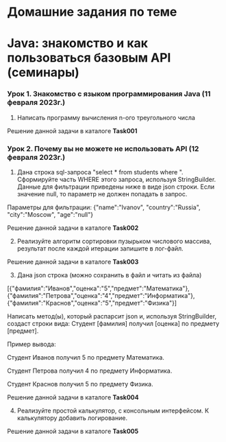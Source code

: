 ﻿# Домашние задания по теме #

# Java: знакомство и как пользоваться базовым API (семинары) #

### Урок 1. Знакомство с языком программирования Java (11 февраля 2023г.) ###

1. Написать программу вычисления n-ого треугольного числа

Решение данной задачи в каталоге **Task001**


### Урок 2. Почему вы не можете не использовать API (12 февраля 2023г.) ###

1. Дана строка sql-запроса "select * from students where ". Сформируйте часть WHERE этого запроса, используя StringBuilder.
Данные для фильтрации приведены ниже в виде json строки.
Если значение null, то параметр не должен попадать в запрос.

Параметры для фильтрации: {"name":"Ivanov", "country":"Russia", "city":"Moscow", "age":"null"}


Решение данной задачи в каталоге **Task002**


2. Реализуйте алгоритм сортировки пузырьком числового массива, результат после каждой итерации запишите в лог-файл.

Решение данной задачи в каталоге **Task003**

3. Дана json строка (можно сохранить в файл и читать из файла)

[{"фамилия":"Иванов","оценка":"5","предмет":"Математика"},{"фамилия":"Петрова","оценка":"4","предмет":"Информатика"},{"фамилия":"Краснов","оценка":"5","предмет":"Физика"}]

Написать метод(ы), который распарсит json и, используя StringBuilder, создаст строки вида: Студент [фамилия] получил [оценка] по предмету [предмет].

Пример вывода:

Студент Иванов получил 5 по предмету Математика.

Студент Петрова получил 4 по предмету Информатика.

Студент Краснов получил 5 по предмету Физика.

Решение данной задачи в каталоге **Task004**

4. Реализуйте простой калькулятор, с консольным интерфейсом. К калькулятору добавить логирование.


Решение данной задачи в каталоге **Task005**